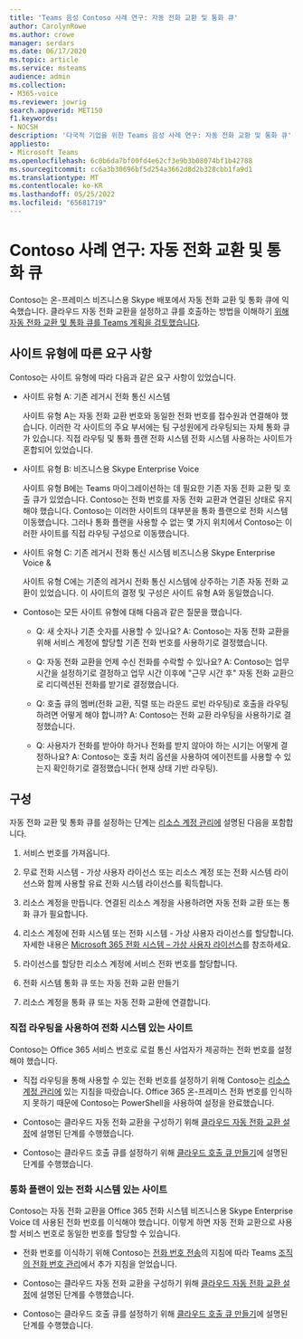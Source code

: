 ```yaml
---
title: 'Teams 음성 Contoso 사례 연구: 자동 전화 교환 및 통화 큐'
author: CarolynRowe
ms.author: crowe
manager: serdars
ms.date: 06/17/2020
ms.topic: article
ms.service: msteams
audience: admin
ms.collection:
- M365-voice
ms.reviewer: jowrig
search.appverid: MET150
f1.keywords:
- NOCSH
description: '다국적 기업을 위한 Teams 음성 사례 연구: 자동 전화 교환 및 통화 큐'
appliesto:
- Microsoft Teams
ms.openlocfilehash: 6c0b6da7bf00fd4e62cf3e9b3b08074bf1b42788
ms.sourcegitcommit: cc6a3b30696bf5d254a3662d8d2b328cbb1fa9d1
ms.translationtype: MT
ms.contentlocale: ko-KR
ms.lasthandoff: 05/25/2022
ms.locfileid: "65681719"
---
```

# <a name="contoso-case-study-auto-attendants-and-call-queues"></a>Contoso 사례 연구: 자동 전화 교환 및 통화 큐

Contoso는 온-프레미스 비즈니스용 Skype 배포에서 자동 전화 교환 및 통화 큐에 익숙했습니다. 클라우드 자동 전화 교환을 설정하고 큐를 호출하는 방법을 이해하기 [위해 자동 전화 교환 및 통화 큐를 Teams 계획을 검토했습니다](plan-auto-attendant-call-queue.md).

## <a name="requirements-depending-on-site-type"></a>사이트 유형에 따른 요구 사항

Contoso는 사이트 유형에 따라 다음과 같은 요구 사항이 있었습니다.

- 사이트 유형 A: 기존 레거시 전화 통신 시스템 

  사이트 유형 A는 자동 전화 교환 번호와 동일한 전화 번호를 접수원과 연결해야 했습니다. 이러한 각 사이트의 주요 부서에는 팀 구성원에게 라우팅되는 자체 통화 큐가 있습니다. 직접 라우팅 및 통화 플랜 전화 시스템 전화 시스템 사용하는 사이트가 혼합되어 있었습니다.  

- 사이트 유형 B: 비즈니스용 Skype Enterprise Voice 

  사이트 유형 B에는 Teams 마이그레이션하는 데 필요한 기존 자동 전화 교환 및 호출 큐가 있었습니다. Contoso는 전화 번호를 자동 전화 교환과 연결된 상태로 유지해야 했습니다. Contoso는 이러한 사이트의 대부분을 통화 플랜으로 전화 시스템 이동했습니다. 그러나 통화 플랜을 사용할 수 없는 몇 가지 위치에서 Contoso는 이러한 사이트를 직접 라우팅 구성으로 이동했습니다.  

- 사이트 유형 C: 기존 레거시 전화 통신 시스템 비즈니스용 Skype Enterprise Voice & 

  사이트 유형 C에는 기존의 레거시 전화 통신 시스템에 상주하는 기존 자동 전화 교환이 있었습니다. 이 사이트의 결정 및 구성은 사이트 유형 A와 동일했습니다.   

- Contoso는 모든 사이트 유형에 대해 다음과 같은 질문을 했습니다.

  - Q: 새 숫자나 기존 숫자를 사용할 수 있나요? 
    A: Contoso는 자동 전화 교환을 위해 서비스 계정에 할당할 기존 전화 번호를 사용하기로 결정했습니다. 

  - Q: 자동 전화 교환을 언제 수신 전화를 수락할 수 있나요? 
    A: Contoso는 업무 시간을 설정하기로 결정하고 업무 시간 이후에 "근무 시간 후" 자동 전화 교환으로 리디렉션된 전화를 받기로 결정했습니다.  

  - Q: 호출 큐의 멤버(전화 교환, 직렬 또는 라운드 로빈 라우팅)로 호출을 라우팅하려면 어떻게 해야 합니까? 
    A: Contoso는 전화 교환 라우팅을 사용하기로 결정했습니다. 

  - Q: 사용자가 전화를 받아야 하거나 전화를 받지 않아야 하는 시기는 어떻게 결정하나요? 
    A: Contoso는 호출 처리 옵션을 사용하여 에이전트를 사용할 수 있는지 확인하기로 결정했습니다( 현재 상태 기반 라우팅). 


## <a name="configuration"></a>구성

자동 전화 교환 및 통화 큐를 설정하는 단계는 [리소스 계정 관리에](manage-resource-accounts.md) 설명된 다음을 포함합니다. 

1. 서비스 번호를 가져옵니다. 

2. 무료 전화 시스템 - 가상 사용자 라이선스 또는 리소스 계정 또는 전화 시스템 라이선스와 함께 사용할 유료 전화 시스템 라이선스를 획득합니다.

3. 리소스 계정을 만듭니다. 연결된 리소스 계정을 사용하려면 자동 전화 교환 또는 통화 큐가 필요합니다. 

4. 리소스 계정에 전화 시스템 또는 전화 시스템 - 가상 사용자 라이선스를 할당합니다. 자세한 내용은 [Microsoft 365 전화 시스템 – 가상 사용자 라이선스](./teams-add-on-licensing/virtual-user.md)를 참조하세요.

5. 라이선스를 할당한 리소스 계정에 서비스 전화 번호를 할당합니다. 

6. 전화 시스템 통화 큐 또는 자동 전화 교환 만들기 

7. 리소스 계정을 통화 큐 또는 자동 전화 교환에 연결합니다. 


### <a name="sites-with-phone-system-with-direct-routing"></a>직접 라우팅을 사용하여 전화 시스템 있는 사이트 

Contoso는 Office 365 서비스 번호로 로컬 통신 사업자가 제공하는 전화 번호를 설정해야 했습니다. 

- 직접 라우팅을 통해 사용할 수 있는 전화 번호를 설정하기 위해 Contoso는 [리소스 계정 관리에](manage-resource-accounts.md) 있는 지침을 따랐습니다. Office 365 온-프레미스 전화 번호를 인식하지 못하기 때문에 Contoso는 PowerShell을 사용하여 설정을 완료했습니다.   

- Contoso는 클라우드 자동 전화 교환을 구성하기 위해 [클라우드 자동 전화 교환 설정](create-a-phone-system-auto-attendant.md)에 설명된 단계를 수행했습니다. 

- Contoso는 클라우드 호출 큐를 설정하기 위해 [클라우드 호출 큐 만들기](create-a-phone-system-call-queue.md)에 설명된 단계를 수행했습니다.  


### <a name="sites-with-phone-system-with-calling-plan"></a>통화 플랜이 있는 전화 시스템 있는 사이트

Contoso는 자동 전화 교환을 Office 365 전화 시스템 비즈니스용 Skype Enterprise Voice 데 사용된 전화 번호를 이식해야 했습니다. 이렇게 하면 자동 전화 교환으로 사용할 서비스 번호로 동일한 번호를 할당할 수 있습니다. 

- 전화 번호를 이식하기 위해 Contoso는 [전화 번호 전송](./phone-number-calling-plans/transfer-phone-numbers-to-teams.md)의 지침에 따라 Teams [조직의 전화 번호 관리](./manage-phone-numbers-for-your-organization/manage-phone-numbers-for-your-organization.md)에서 추가 지침을 얻었습니다.

- Contoso는 클라우드 자동 전화 교환을 구성하기 위해 [클라우드 자동 전화 교환 설정](create-a-phone-system-auto-attendant.md)에 설명된 단계를 수행했습니다.

-  Contoso는 클라우드 호출 큐를 설정하기 위해 [클라우드 호출 큐 만들기](create-a-phone-system-call-queue.md)에 설명된 단계를 수행했습니다.  

